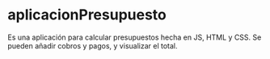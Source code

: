 # aplicacionPresupuesto
Es una aplicación para calcular presupuestos hecha en JS, HTML y CSS. Se pueden añadir cobros y pagos, y visualizar el total.

